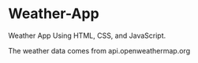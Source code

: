 # Weather-App
Weather App Using HTML, CSS, and JavaScript.

The weather data comes from api.openweathermap.org
